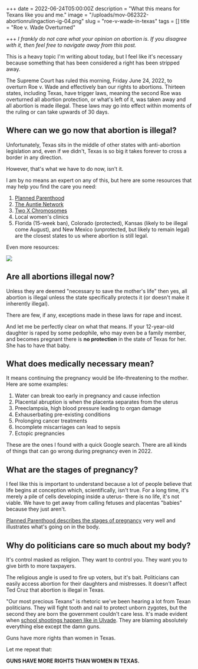 
+++
date = 2022-06-24T05:00:00Z
description = "What this means for Texans like you and me."
image = "/uploads/mov-062322-abortionrulingaction-ig-04.png"
slug = "roe-v-wade-in-texas"
tags = []
title = "Roe v. Wade Overturned"

+++
_I frankly do not care what your opinion on abortion is. If you disagree with it, then feel free to navigate away from this post._

This is a heavy topic I'm writing about today, but I feel like it's necessary because something that has been considered a right has been stripped away.

The Supreme Court has ruled this morning, Friday June 24, 2022, to overturn Roe v. Wade and effectively ban our rights to abortions. Thirteen states, including Texas, have trigger laws, meaning the second Roe was overturned all abortion protection, or what's left of it, was taken away and all abortion is made illegal. These laws may go into effect within moments of the ruling or can take upwards of 30 days.

## Where can we go now that abortion is illegal?

Unfortunately, Texas sits in the middle of other states with anti-abortion legislation and, even if we didn't, Texas is so big it takes forever to cross a border in any direction.

However, that's what we have to do now, isn't it.

I am by no means an expert on any of this, but here are some resources that may help you find the care you need:

1. [Planned Parenthood](https://www.plannedparenthood.org/)
2. [The Auntie Network](https://www.reddit.com/r/auntienetwork/)
3. [Two X Chromosomes](https://www.reddit.com/r/TwoXChromosomes/)
4. Local women's clinics
5. Florida (15-week ban), Colorado (protected), Kansas (likely to be illegal come August), and New Mexico (unprotected, but likely to remain legal) are the closest states to us where abortion is still legal.

Even more resources:

![](/uploads/screenshot_20220624-153152-2.png)

## Are all abortions illegal now?

Unless they are deemed "necessary to save the mother's life" then yes, all abortion is illegal unless the state specifically protects it (or doesn't make it inherently illegal).

There are few, if any, exceptions made in these laws for rape and incest.

And let me be perfectly clear on what that means. If your 12-year-old daughter is raped by some pedophile, who may even be a family member, and becomes pregnant there is **no protection** in the state of Texas for her. She has to have that baby.

## What does medically necessary mean?

It means continuing the pregnancy would be life-threatening to the mother. Here are some examples:

1. Water can break too early in pregnancy and cause infection
2. Placental abruption is when the placenta separates from the uterus
3. Preeclampsia, high blood pressure leading to organ damage
4. Exhauserbating pre-existing conditions
5. Prolonging cancer treatments
6. Incomplete miscarriages can lead to sepsis
7. Ectopic pregnancies

These are the ones I found with a quick Google search. There are all kinds of things that can go wrong during pregnancy even in 2022.

## What are the stages of pregnancy?

I feel like this is important to understand because a lot of people believe that life begins at conception which, scientifically, isn't true. For a long time, it's merely a pile of cells developing inside a uterus- there is no life, it's not viable. We have to get away from calling fetuses and placentas "babies" because they just aren't.

[Planned Parenthood describes the stages of pregnancy](https://www.plannedparenthood.org/learn/pregnancy/pregnancy-month-by-month) very well and illustrates what's going on in the body.

## Why do politicians care so much about my body?

It's control masked as religion. They want to control you. They want you to give birth to more taxpayers.

The religious angle is used to fire up voters, but it's bait. Politicians can easily access abortion for their daughters and mistresses. It doesn't affect Ted Cruz that abortion is illegal in Texas.

"Our most precious Texans" is rhetoric we've been hearing a lot from Texan politicians. They will fight tooth and nail to protect unborn zygotes, but the second they are born the government couldn't care less. It's made evident when [school shootings happen like in Ulvade](https://www.texastribune.org/series/uvalde-texas-school-shooting/). They are blaming absolutely everything else except the damn guns.

Guns have more rights than women in Texas.

Let me repeat that:

**GUNS HAVE MORE RIGHTS THAN WOMEN IN TEXAS.**
